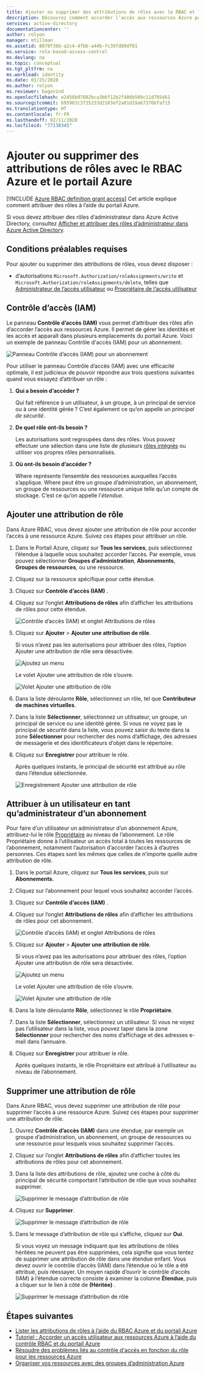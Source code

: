 ```yaml
---
title: Ajouter ou supprimer des attributions de rôles avec le RBAC et le Portail Azure
description: Découvrez comment accorder l’accès aux ressources Azure pour les utilisateurs, groupes, principaux de service ou identités managées à l’aide du contrôle d’accès en fonction du rôle (RBAC) Azure et du portail Azure.
services: active-directory
documentationcenter: ''
author: rolyon
manager: mtillman
ms.assetid: 8078f366-a2c4-4fbb-a44b-fc39fd89df81
ms.service: role-based-access-control
ms.devlang: na
ms.topic: conceptual
ms.tgt_pltfrm: na
ms.workload: identity
ms.date: 01/25/2020
ms.author: rolyon
ms.reviewer: bagovind
ms.openlocfilehash: e2458b07602bca3b6f12b2f486b509c11d705461
ms.sourcegitcommit: b95983c3735233d2163ef2a81d19a67376bfaf15
ms.translationtype: HT
ms.contentlocale: fr-FR
ms.lasthandoff: 02/11/2020
ms.locfileid: "77138345"
---
```

# <a name="add-or-remove-role-assignments-using-azure-rbac-and-the-azure-portal"></a>Ajouter ou supprimer des attributions de rôles avec le RBAC Azure et le portail Azure

[!INCLUDE [Azure RBAC definition grant access](../../includes/role-based-access-control-definition-grant.md)] Cet article explique comment attribuer des rôles à l’aide du portail Azure.

Si vous devez attribuer des rôles d’administrateur dans Azure Active Directory, consultez [Afficher et attribuer des rôles d’administrateur dans Azure Active Directory](../active-directory/users-groups-roles/directory-manage-roles-portal.md).

## <a name="prerequisites"></a>Conditions préalables requises

Pour ajouter ou supprimer des attributions de rôles, vous devez disposer :

- d’autorisations `Microsoft.Authorization/roleAssignments/write` et `Microsoft.Authorization/roleAssignments/delete`, telles que [Administrateur de l’accès utilisateur](built-in-roles.md#user-access-administrator) ou [Propriétaire de l’accès utilisateur](built-in-roles.md#owner)

## <a name="access-control-iam"></a>Contrôle d’accès (IAM)

Le panneau **Contrôle d’accès (IAM)** vous permet d’attribuer des rôles afin d’accorder l’accès aux ressources Azure. Il permet de gérer les identités et les accès et apparaît dans plusieurs emplacements du portail Azure. Voici un exemple de panneau Contrôle d'accès (IAM) pour un abonnement.

![Panneau Contrôle d’accès (IAM) pour un abonnement](./media/role-assignments-portal/access-control-subscription.png)

Pour utiliser le panneau Contrôle d’accès (IAM) avec une efficacité optimale, il est judicieux de pouvoir répondre aux trois questions suivantes quand vous essayez d’attribuer un rôle :

1. **Qui a besoin d’accéder ?**

    Qui fait référence à un utilisateur, à un groupe, à un principal de service ou à une identité gérée ? C’est également ce qu’on appelle un *principal de sécurité*.

1. **De quel rôle ont-ils besoin ?**

    Les autorisations sont regroupées dans des rôles. Vous pouvez effectuer une sélection dans une liste de plusieurs [rôles intégrés](built-in-roles.md) ou utiliser vos propres rôles personnalisés.

1. **Où ont-ils besoin d’accéder ?**

    Where représente l’ensemble des ressources auxquelles l’accès s’applique. Where peut être un groupe d’administration, un abonnement, un groupe de ressources ou une ressource unique telle qu’un compte de stockage. C’est ce qu’on appelle l’*étendue*.

## <a name="add-a-role-assignment"></a>Ajouter une attribution de rôle

Dans Azure RBAC, vous devez ajouter une attribution de rôle pour accorder l’accès à une ressource Azure. Suivez ces étapes pour attribuer un rôle.

1. Dans le Portail Azure, cliquez sur **Tous les services**, puis sélectionnez l’étendue à laquelle vous souhaitez accorder l’accès. Par exemple, vous pouvez sélectionner **Groupes d’administration**, **Abonnements**, **Groupes de ressources**, ou une ressource.

1. Cliquez sur la ressource spécifique pour cette étendue.

1. Cliquez sur **Contrôle d’accès (IAM)** .

1. Cliquez sur l’onglet **Attributions de rôles** afin d’afficher les attributions de rôles pour cette étendue.

    ![Contrôle d’accès (IAM) et onglet Attributions de rôles](./media/role-assignments-portal/role-assignments.png)

1. Cliquez sur **Ajouter** > **Ajouter une attribution de rôle**.

   Si vous n’avez pas les autorisations pour attribuer des rôles, l’option Ajouter une attribution de rôle sera désactivée.

   ![Ajoutez un menu](./media/role-assignments-portal/add-menu.png)

    Le volet Ajouter une attribution de rôle s’ouvre.

   ![Volet Ajouter une attribution de rôle](./media/role-assignments-portal/add-role-assignment.png)

1. Dans la liste déroulante **Rôle**, sélectionnez un rôle, tel que **Contributeur de machines virtuelles**.

1. Dans la liste **Sélectionner**, sélectionnez un utilisateur, un groupe, un principal de service ou une identité gérée. Si vous ne voyez pas le principal de sécurité dans la liste, vous pouvez saisir du texte dans la zone **Sélectionner** pour rechercher des noms d’affichage, des adresses de messagerie et des identificateurs d’objet dans le répertoire.

1. Cliquez sur **Enregistrer** pour attribuer le rôle.

   Après quelques instants, le principal de sécurité est attribué au rôle dans l’étendue sélectionnée.

    ![Enregistrement Ajouter une attribution de rôle](./media/role-assignments-portal/add-role-assignment-save.png)

## <a name="assign-a-user-as-an-administrator-of-a-subscription"></a>Attribuer à un utilisateur en tant qu’administrateur d’un abonnement

Pour faire d’un utilisateur un administrateur d’un abonnement Azure, attribuez-lui le rôle [Propriétaire](built-in-roles.md#owner) au niveau de l’abonnement. Le rôle Propriétaire donne à l’utilisateur un accès total à toutes les ressources de l’abonnement, notamment l’autorisation d’accorder l’accès à d’autres personnes. Ces étapes sont les mêmes que celles de n’importe quelle autre attribution de rôle.

1. Dans le portail Azure, cliquez sur **Tous les services**, puis sur **Abonnements**.

1. Cliquez sur l’abonnement pour lequel vous souhaitez accorder l’accès.

1. Cliquez sur **Contrôle d’accès (IAM)** .

1. Cliquez sur l’onglet **Attributions de rôles** afin d’afficher les attributions de rôles pour cet abonnement.

    ![Contrôle d’accès (IAM) et onglet Attributions de rôles](./media/role-assignments-portal/role-assignments.png)

1. Cliquez sur **Ajouter** > **Ajouter une attribution de rôle**.

   Si vous n’avez pas les autorisations pour attribuer des rôles, l’option Ajouter une attribution de rôle sera désactivée.

   ![Ajoutez un menu](./media/role-assignments-portal/add-menu.png)

    Le volet Ajouter une attribution de rôle s’ouvre.

   ![Volet Ajouter une attribution de rôle](./media/role-assignments-portal/add-role-assignment.png)

1. Dans la liste déroulante **Rôle**, sélectionnez le rôle **Propriétaire**.

1. Dans la liste **Sélectionner**, sélectionnez un utilisateur. Si vous ne voyez pas l’utilisateur dans la liste, vous pouvez taper dans la zone **Sélectionner** pour rechercher des noms d’affichage et des adresses e-mail dans l’annuaire.

1. Cliquez sur **Enregistrer** pour attribuer le rôle.

   Après quelques instants, le rôle Propriétaire est attribué à l’utilisateur au niveau de l’abonnement.

## <a name="remove-a-role-assignment"></a>Supprimer une attribution de rôle

Dans Azure RBAC, vous devez supprimer une attribution de rôle pour supprimer l’accès à une ressource Azure. Suivez ces étapes pour supprimer une attribution de rôle.

1. Ouvrez **Contrôle d’accès (IAM)** dans une étendue, par exemple un groupe d’administration, un abonnement, un groupe de ressources ou une ressource pour lesquels vous souhaitez supprimer l’accès.

1. Cliquez sur l’onglet **Attributions de rôles** afin d’afficher toutes les attributions de rôles pour cet abonnement.

1. Dans la liste des attributions de rôle, ajoutez une coche à côté du principal de sécurité comportant l’attribution de rôle que vous souhaitez supprimer.

   ![Supprimer le message d’attribution de rôle](./media/role-assignments-portal/remove-role-assignment-select.png)

1. Cliquez sur **Supprimer**.

   ![Supprimer le message d’attribution de rôle](./media/role-assignments-portal/remove-role-assignment.png)

1. Dans le message d’attribution de rôle qui s’affiche, cliquez sur **Oui**.

    Si vous voyez un message indiquant que les attributions de rôles héritées ne peuvent pas être supprimées, cela signifie que vous tentez de supprimer une attribution de rôle dans une étendue enfant. Vous devez ouvrir le contrôle d’accès (IAM) dans l’étendue où le rôle a été attribué, puis réessayer. Un moyen rapide d’ouvrir le contrôle d’accès (IAM) à l’étendue correcte consiste à examiner la colonne **Étendue**, puis à cliquer sur le lien à côté de **(Héritée)** .

   ![Supprimer le message d’attribution de rôle](./media/role-assignments-portal/remove-role-assignment-inherited.png)

## <a name="next-steps"></a>Étapes suivantes

- [Lister les attributions de rôles à l’aide du RBAC Azure et du portail Azure](role-assignments-list-portal.md)
- [Tutoriel : Accorder un accès utilisateur aux ressources Azure à l’aide du contrôle RBAC et du portail Azure](quickstart-assign-role-user-portal.md)
- [Résoudre des problèmes liés au contrôle d'accès en fonction du rôle pour les ressources Azure](troubleshooting.md)
- [Organiser vos ressources avec des groupes d’administration Azure](../governance/management-groups/overview.md)

